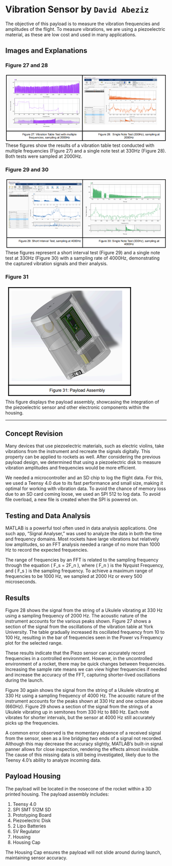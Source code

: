 # Vibration Sensor by `David Abeziz`

The objective of this payload is to measure the vibration frequencies and amplitudes of the flight. To measure vibrations, we are using a piezoelectric material, as these are low cost and used in many applications.

## Images and Explanations

### Figure 27 and 28
![Figure 27 and 28](Images/Screenshot%20from%202024-07-16%2014-26-39.png) <br>
These figures show the results of a vibration table test conducted with multiple frequencies (Figure 27) and a single note test at 330Hz (Figure 28). Both tests were sampled at 2000Hz.

### Figure 29 and 30
![Figure 29 and 30](Images/Screenshot%20from%202024-07-16%2014-27-29.png) <br>
These figures represent a short interval test (Figure 29) and a single note test at 330Hz (Figure 30) with a sampling rate of 4000Hz, demonstrating the captured vibration signals and their analysis.

### Figure 31
![Figure 31](Images/Screenshot%20from%202024-07-16%2014-28-08.png) <br>
This figure displays the payload assembly, showcasing the integration of the piezoelectric sensor and other electronic components within the housing.

---

## Concept Revision

Many devices that use piezoelectric materials, such as electric violins, take vibrations from the instrument and recreate the signals digitally. This property can be applied to rockets as well. After considering the previous payload design, we determined that using a piezoelectric disk to measure vibration amplitudes and frequencies would be more efficient.

We needed a microcontroller and an SD chip to log the flight data. For this, we used a Teensy 4.0 due to its fast performance and small size, making it optimal for working with vibration data. To avoid the chance of memory loss due to an SD card coming loose, we used an SPI 512 to log data. To avoid file overload, a new file is created when the SPI is powered on.

## Testing and Data Analysis

MATLAB is a powerful tool often used in data analysis applications. One such app, “Signal Analyser,” was used to analyze the data in both the time and frequency domains. Most rockets have large vibrations but relatively low amplitudes, so an FFT analysis needed a range of no more than 1000 Hz to record the expected frequencies.

The range of frequencies by an FFT is related to the sampling frequency through the equation \( F_s = 2F_n \), where \( F_n \) is the Nyquist Frequency, and \( F_s \) is the sampling frequency. To achieve a maximum range of frequencies to be 1000 Hz, we sampled at 2000 Hz or every 500 microseconds.

## Results

Figure 28 shows the signal from the string of a Ukulele vibrating at 330 Hz using a sampling frequency of 2000 Hz. The acoustic nature of the instrument accounts for the various peaks shown. Figure 27 shows a section of the signal from the oscillations of the vibration table at York University. The table gradually increased its oscillated frequency from 10 to 100 Hz, resulting in the bar of frequencies seen in the Power vs Frequency plot for the selected range.

These results indicate that the Piezo sensor can accurately record frequencies in a controlled environment. However, in the uncontrolled environment of a rocket, there may be quick changes between frequencies. Increasing the sample rate means we can view higher frequencies if needed and increase the accuracy of the FFT, capturing shorter-lived oscillations during the launch.

Figure 30 again shows the signal from the string of a Ukulele vibrating at 330 Hz using a sampling frequency of 4000 Hz. The acoustic nature of the instrument accounts for the peaks shown at 330 Hz and one octave above (660Hz). Figure 29 shows a section of the signal from the strings of a Ukulele vibrating up in semitones from 330 Hz to 880 Hz. Each note vibrates for shorter intervals, but the sensor at 4000 Hz still accurately picks up the frequencies.

A common error observed is the momentary absence of a received signal from the sensor, seen as a line bridging two ends of a signal not recorded. Although this may decrease the accuracy slightly, MATLAB’s built-in signal panner allows for close inspection, rendering the effects almost invisible. The cause of this missing data is still being investigated, likely due to the Teensy 4.0’s ability to analyze incoming data.

## Payload Housing

The payload will be located in the nosecone of the rocket within a 3D printed housing. The payload assembly includes:
1. Teensy 4.0
2. SPI SMT 512M SD
3. Prototyping Board
4. Piezoelectric Disk
5. 2 Lipo Batteries
6. 5V Regulator
7. Housing
8. Housing Cap

The Housing Cap ensures the payload will not slide around during launch, maintaining sensor accuracy.
